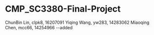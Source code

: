 # CMP_SC3380-Final-Project
ChunBin Lin, clpk8, 16207091
Yiqing Wang, yw283, 14283062
Miaoqing Chen, mcc66, 14254966 --added

